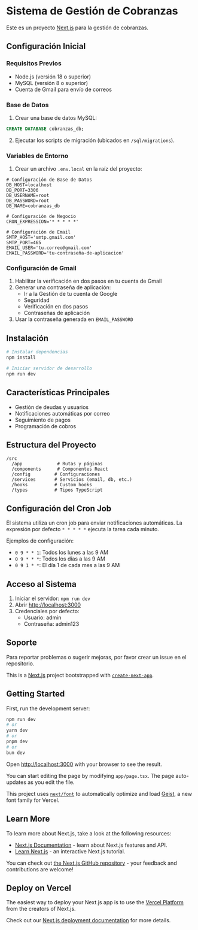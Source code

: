 # Sistema de Gestión de Cobranzas

Este es un proyecto [Next.js](https://nextjs.org) para la gestión de cobranzas.

## Configuración Inicial

### Requisitos Previos

- Node.js (versión 18 o superior)
- MySQL (versión 8 o superior)
- Cuenta de Gmail para envío de correos

### Base de Datos

1. Crear una base de datos MySQL:
```sql
CREATE DATABASE cobranzas_db;
```

2. Ejecutar los scripts de migración (ubicados en `/sql/migrations`).

### Variables de Entorno

1. Crear un archivo `.env.local` en la raíz del proyecto:
```plaintext
# Configuración de Base de Datos
DB_HOST=localhost
DB_PORT=3306
DB_USERNAME=root
DB_PASSWORD=root
DB_NAME=cobranzas_db

# Configuración de Negocio
CRON_EXPRESSION='* * * * *'

# Configuración de Email
SMTP_HOST='smtp.gmail.com'
SMTP_PORT=465
EMAIL_USER='tu.correo@gmail.com'
EMAIL_PASSWORD='tu-contraseña-de-aplicacion'
```

### Configuración de Gmail

1. Habilitar la verificación en dos pasos en tu cuenta de Gmail
2. Generar una contraseña de aplicación:
   - Ir a la Gestión de tu cuenta de Google
   - Seguridad
   - Verificación en dos pasos
   - Contraseñas de aplicación
3. Usar la contraseña generada en `EMAIL_PASSWORD`

## Instalación

```bash
# Instalar dependencias
npm install

# Iniciar servidor de desarrollo
npm run dev
```

## Características Principales

- Gestión de deudas y usuarios
- Notificaciones automáticas por correo
- Seguimiento de pagos
- Programación de cobros

## Estructura del Proyecto

```plaintext
/src
  /app             # Rutas y páginas
  /components      # Componentes React
  /config         # Configuraciones
  /services       # Servicios (email, db, etc.)
  /hooks          # Custom hooks
  /types          # Tipos TypeScript
```

## Configuración del Cron Job

El sistema utiliza un cron job para enviar notificaciones automáticas. La expresión por defecto `* * * * *` ejecuta la tarea cada minuto. 

Ejemplos de configuración:
- `0 9 * * 1`: Todos los lunes a las 9 AM
- `0 9 * * *`: Todos los días a las 9 AM
- `0 9 1 * *`: El día 1 de cada mes a las 9 AM

## Acceso al Sistema

1. Iniciar el servidor: `npm run dev`
2. Abrir [http://localhost:3000](http://localhost:3000)
3. Credenciales por defecto:
   - Usuario: admin
   - Contraseña: admin123

## Soporte

Para reportar problemas o sugerir mejoras, por favor crear un issue en el repositorio.

This is a [Next.js](https://nextjs.org) project bootstrapped with [`create-next-app`](https://nextjs.org/docs/app/api-reference/cli/create-next-app).

## Getting Started

First, run the development server:

```bash
npm run dev
# or
yarn dev
# or
pnpm dev
# or
bun dev
```

Open [http://localhost:3000](http://localhost:3000) with your browser to see the result.

You can start editing the page by modifying `app/page.tsx`. The page auto-updates as you edit the file.

This project uses [`next/font`](https://nextjs.org/docs/app/building-your-application/optimizing/fonts) to automatically optimize and load [Geist](https://vercel.com/font), a new font family for Vercel.

## Learn More

To learn more about Next.js, take a look at the following resources:

- [Next.js Documentation](https://nextjs.org/docs) - learn about Next.js features and API.
- [Learn Next.js](https://nextjs.org/learn) - an interactive Next.js tutorial.

You can check out [the Next.js GitHub repository](https://github.com/vercel/next.js) - your feedback and contributions are welcome!

## Deploy on Vercel

The easiest way to deploy your Next.js app is to use the [Vercel Platform](https://vercel.com/new?utm_medium=default-template&filter=next.js&utm_source=create-next-app&utm_campaign=create-next-app-readme) from the creators of Next.js.

Check out our [Next.js deployment documentation](https://nextjs.org/docs/app/building-your-application/deploying) for more details.
